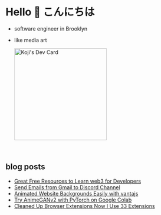 # Hello  👋  こんにちは
 
- software engineer in Brooklyn
- like media art


 

  <a href="https://app.daily.dev/koji"><img src="https://api.daily.dev/devcards/b40344fe22f24ead86e6c4abfa992fe0.png?r=smg" width="250px" alt="Koji's Dev Card"/></a>

<br/>



## blog posts
<!-- BLOG-POST-LIST:START -->
- [Great Free Resources to Learn web3 for Developers](https://dev.to/kojikanao/great-free-resources-to-learn-web3-for-developers-2ppm)
- [Send Emails from Gmail to Discord Channel](https://dev.to/kojikanao/send-emails-from-gmail-to-discord-channel-29l2)
- [Animated Website Backgrounds Easily with vantajs](https://dev.to/kojikanao/animated-website-backgrounds-easily-with-vantajs-lfp)
- [Try AnimeGANv2 with PyTorch on Google Colab](https://dev.to/kojikanao/try-animeganv2-with-pytorch-on-google-colab-4p59)
- [Cleaned Up Browser Extensions Now I Use 33 Extensions](https://dev.to/kojikanao/cleaned-up-browser-extensions-now-i-use-33-extensions-4abf)
<!-- BLOG-POST-LIST:END -->



<!--
**koji/koji** is a ✨ _special_ ✨ repository because its `README.md` (this file) appears on your GitHub profile.

Here are some ideas to get you started:

- 🔭 I’m currently working on ...
- 🌱 I’m currently learning deno/flutter/coreML
- 👯 I’m looking to collaborate on something fun
- 🤔 I’m looking for help with ...
- 💬 Ask me about ...
- 📫 How to reach me: ...
- 😄 Pronouns: ...
- ⚡ Fun fact: ...
-->
